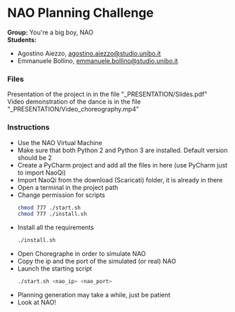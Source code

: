 # NAO Planning Challenge
**Group:** You're a big boy, NAO  
**Students:**
 - Agostino Aiezzo, <agostino.aiezzo@studio.unibo.it>
 - Emmanuele Bollino, <emmanuele.bollino@studio.unibo.it>

### Files
Presentation of the project in in the file "\_PRESENTATION/Slides.pdf"  
Video demonstration of the dance is in the file "\_PRESENTATION/Video_choreography.mp4"

### Instructions
 - Use the NAO Virtual Machine
 - Make sure that both Python 2 and Python 3 are installed. Default version should be 2
 - Create a PyCharm project and add all the files in here (use PyCharm just to import NaoQi)
 - Import NaoQi from the download (Scaricati) folder, it is already in there
 - Open a terminal in the project path
 - Change permission for scripts
    ```sh
    chmod 777 ./start.sh
    chmod 777 ./install.sh
    ```
 - Install all the requirements
    ```sh
    ./install.sh
    ```
 - Open Choregraphe in order to simulate NAO
 - Copy the ip and the port of the simulated (or real) NAO
 - Launch the starting script
    ```sh
    ./start.sh <nao_ip> <nao_port>
    ```
 - Planning generation may take a while, just be patient
 - Look at NAO!
